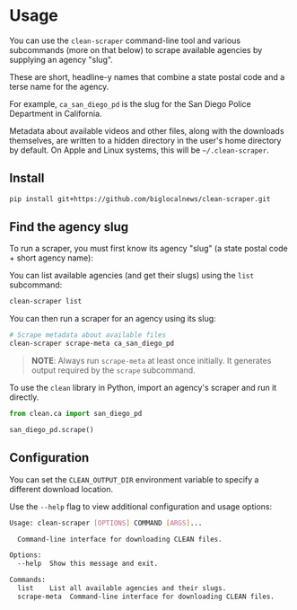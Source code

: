 # Usage

You can use the `clean-scraper` command-line tool and various subcommands (more on that below) to scrape available agencies by supplying an agency "slug".

These are short, headline-y names that combine a state postal code and a terse name for the agency.

For example, `ca_san_diego_pd` is the slug for the San Diego Police Department in California.

Metadata about available videos and other files, along with the downloads themselves, are written to a hidden directory in the user's home directory by default. On Apple and Linux systems, this will be `~/.clean-scraper`.

## Install

```bash
pip install git+https://github.com/biglocalnews/clean-scraper.git
```

## Find the agency slug

To run a scraper, you must first know its agency "slug" (a state postal code + short agency name):

You can list available agencies (and get their slugs) using the `list` subcommand:

```bash
clean-scraper list
```

You can then run a scraper for an agency using its slug:

```bash
# Scrape metadata about available files
clean-scraper scrape-meta ca_san_diego_pd
```

> **NOTE**: Always run `scrape-meta` at least once initially. It generates output required by the `scrape` subcommand.

To use the `clean` library in Python, import an agency's scraper and run it directly.

```python
from clean.ca import san_diego_pd

san_diego_pd.scrape()
```

## Configuration

You can set the `CLEAN_OUTPUT_DIR` environment variable to specify a different download location.

Use the `--help` flag to view additional configuration and usage options:

```bash
Usage: clean-scraper [OPTIONS] COMMAND [ARGS]...

  Command-line interface for downloading CLEAN files.

Options:
  --help  Show this message and exit.

Commands:
  list    List all available agencies and their slugs.
  scrape-meta  Command-line interface for downloading CLEAN files.
```
